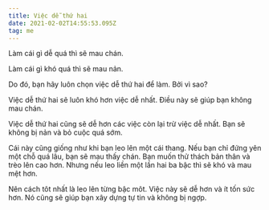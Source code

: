 ```yaml
---
title: Việc dễ thứ hai
date: 2021-02-02T14:55:53.095Z
tag: me
---
```

Làm cái gì dễ quá thì sẽ mau chán.

Làm cái gì khó quá thì sẽ mau nản.

Do đó, bạn hãy luôn chọn việc dễ thứ hai để làm. Bởi vì sao?

Việc dễ thứ hai sẽ luôn khó hơn việc dễ nhất. Điều này sẽ giúp bạn không mau chán.

Việc dễ thứ hai cũng sẽ dễ hơn các việc còn lại trừ việc dễ nhất. Bạn sẽ không bị nản và bỏ cuộc quá sớm.

Cái này cũng giống như khi bạn leo lên một cái thang. Nếu bạn chỉ đứng yên một chỗ quá lâu, bạn sẽ mau thấy chán. Bạn muốn thử thách bản thân và trèo lên cao hơn. Nhưng nếu leo liền một lần hai ba bậc thì sẽ khó và mau mệt hơn. 

Nên cách tôt nhất là leo lên từng bậc môt. Việc này sẽ dễ hơn và ít tốn sức hơn. Nó cũng sẽ giúp bạn xây dựng tự tin và không bị ngợp.
